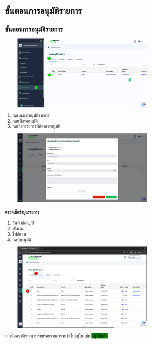 # ขั้นตอนการอนุมัติรายการ

## **ขั้นตอนการอนุมัติรายการ**

<figure><img src="../../.gitbook/assets/image (1) (1).png" alt=""><figcaption></figcaption></figure>

1. กดเมนูการอนุมัติรายการ
2. กดแท็บรออนุมัติ
3. กดเลือกรายการที่ต้องการอนุมัติ



<figure><img src="../../.gitbook/assets/image (2).png" alt=""><figcaption></figcaption></figure>

#### ตรวจเช็คข้อมูลรายการ

1. วันที่ เดือน, ปี
2. ปริมาณ
3. ไฟล์แนบ
4. กดปุ่มอนุมัติ



<figure><img src="../../.gitbook/assets/image (2) (1) (1) (1) (2).png" alt=""><figcaption></figcaption></figure>

✅ เมื่ออนุมัติรายการเรียบร้อยรายการจะเข้าไปอยู่ในแท็บ <mark style="background-color:green;">อนุมัติแล้ว</mark>
